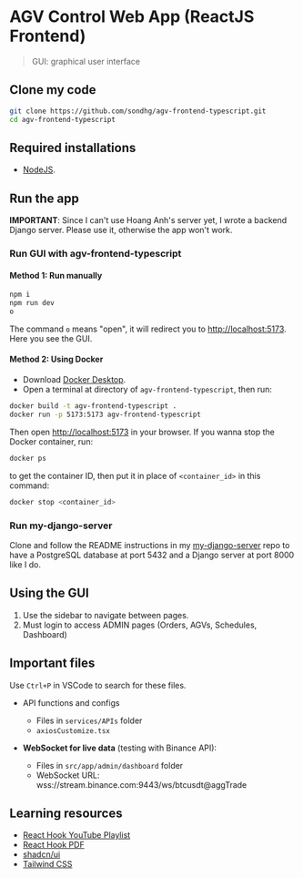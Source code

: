 # AGV Control Web App (ReactJS Frontend)

> GUI: graphical user interface

## Clone my code

```bash
git clone https://github.com/sondhg/agv-frontend-typescript.git
cd agv-frontend-typescript
```

## Required installations

- [NodeJS](https://nodejs.org/en).

## Run the app

**IMPORTANT**: Since I can't use Hoang Anh's server yet, I wrote a backend Django server. Please use it, otherwise the app won't work.

### Run GUI with agv-frontend-typescript

#### Method 1: Run manually

```bash
npm i
npm run dev
o
```

The command `o` means "open", it will redirect you to [http://localhost:5173](http://localhost:5173). Here you see the GUI.

#### Method 2: Using Docker

- Download [Docker Desktop](https://www.docker.com/products/docker-desktop).
- Open a terminal at directory of `agv-frontend-typescript`, then run:

```bash
docker build -t agv-frontend-typescript .
docker run -p 5173:5173 agv-frontend-typescript
```

Then open [http://localhost:5173](http://localhost:5173) in your browser. If you wanna stop the Docker container, run:

```bash
docker ps
```

to get the container ID, then put it in place of `<container_id>` in this command:

```bash
docker stop <container_id>
```

### Run my-django-server

Clone and follow the README instructions in my [my-django-server](https://github.com/sondhg/my-django-server) repo to have a PostgreSQL database at port 5432 and a Django server at port 8000 like I do.

## Using the GUI

1. Use the sidebar to navigate between pages.
2. Must login to access ADMIN pages (Orders, AGVs, Schedules, Dashboard)

## Important files

Use `Ctrl+P` in VSCode to search for these files.

- API functions and configs

  - Files in `services/APIs` folder
  - `axiosCustomize.tsx`

- **WebSocket for live data** (testing with Binance API):
  - Files in `src/app/admin/dashboard` folder
  - WebSocket URL: wss://stream.binance.com:9443/ws/btcusdt@aggTrade

## Learning resources

- [React Hook YouTube Playlist](https://www.youtube.com/playlist?list=PLncHg6Kn2JT7QbvdNNAmQZLqWchnJEoH5)
- [React Hook PDF](https://drive.google.com/drive/folders/1WYAyusS4m498bqCR8iyzRYmS26zGh8g-)
- [shadcn/ui](https://ui.shadcn.com/)
- [Tailwind CSS](https://tailwindcss.com/)
